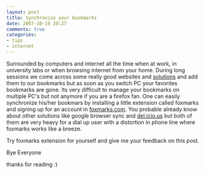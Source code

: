 ```yaml
---
layout: post
title: Synchronize your bookmarks
date: 2007-10-19 20:27
comments: true
categories:
- tips
- internet
---
```

Surrounded by computers and internet all the time when at work, in university labs or when browsing internet from your home. During long sessions we come across some really good websites and <a href="http://www,najamsikander.com">solutions</a> and add them to our bookmarks but as soon as you switch PC your favorites bookmarks are gone. Its very difficult to manage your bookmarks on multiple PC's but not anymore if you are a firefox fan. One can easily synchronize his/her bookmars by installing a little extension called foxmarks and signing up for an account in <a href="http://www.foxmarks.com" title="Signup Today For Free">foxmarks.com</a>. You probable already know about other solutions like google browser sync and <a href="http://del.icio.us/" title="http://del.icio.us/">del.icio.us</a> but both of them are very heavy for a dial up user with a distortion in phone line where foxmarks works like a breeze.

Try foxmarks extension for yourself and give me your feedback on this post.

Bye Everyone

thanks for reading :)
